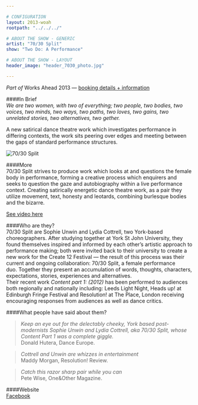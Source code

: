```yaml
---

# CONFIGURATION
layout: 2013-woah
rootpath: "../../../"

# ABOUT THE SHOW - GENERIC
artist: "70/30 Split"
show: "Two Do: A Performance"

# ABOUT THE SHOW - LAYOUT
header_image: "header_7030_photo.jpg"

---
```

*Part of* Works Ahead 2013 — [booking details + information](/current/2013-worksahead/index.html)        
          
####In Brief    
*We are two women, with two of everything; two people, two bodies, two voices, two minds, two ways, two paths, two loves, two gains, two unrelated stories, two alternatives, two gether.*       
        
A new satirical dance theatre work which investigates performance in differing contexts, the work sits peering over edges and meeting between the gaps of standard performance structures.    
       
![70/30 Split](7030.jpg)    
       
####More    
70/30 Split strives to produce work which looks at and questions the female body in performance, forming a creative process which enquirers and seeks to question the gaze and autobiography within a live performance context. Creating satirically energetic dance theatre work, as a pair they utilize movement, text, honesty and leotards, combining burlesque bodies and the bizarre.    
      
[See video here](https://vimeo.com/61264484)    
       
####Who are they?    
70/30 Split are Sophie Unwin and Lydia Cottrell, two York-based choreographers. After studying together at York St John University, they found themselves inspired and informed by each other’s artistic approach to performance making; both were invited back to their university to create a new work for the Create 12 Festival — the result of this process was their current and ongoing collaboration: 70/30 Split, a female performance duo. Together they present an accumulation of words, thoughts, characters, expectations, stories, experiences and alternatives.       
Their recent work *Content part 1: (2012)* has been performed to audiences both regionally and nationally including: Leeds Light Night, Heads up! at Edinburgh Fringe Festival and Resolution! at The Place, London receiving encouraging responses from audiences as well as dance critics.     
      
####What people have said about them?
>*Keep an eye out for the delectably cheeky, York based post-modernists Sophie Unwin and Lydia Cottrell, aka 70/30 Split, whose Content Part 1 was a complete giggle.*<br>Donald Hutera, Dance Europe.    

>*Cottrell and Unwin are whizzes in entertainment*<br>Maddy Morgan, Resolution! Review.    

>*Catch this razor sharp pair while you can*<br>Pete Wise, One&Other Magazine.

####Website   
[Facebook](http://facebook.com/7030split)
